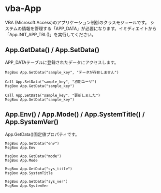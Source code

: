 # vba-App

VBA (Microsoft.Access)のアプリケーション制御のクラスモジュールです。 
システムの情報を管理する「APP_DATA」が必要になります。イミディエイトから「App.INIT_APP_TBL()」を実行してください。


## App.GetData() / App.SetData()
APP_DATAテーブルに登録されたデータにアクセスします。
```
MsgBox App.GetData("sample_key", "データが存在しません")

Call App.SetData("sample_key", "初期ユーザ")
MsgBox App.GetData("sample_key")

Call App.SetData("sample_key", "更新しました")
MsgBox App.GetData("sample_key")
```

## App.Env() / App.Mode() / App.SystemTitle() / App.SystemVer()
App.GetData()固定値プロパティです。
```
MsgBox App.GetData("env")
MsgBox App.Env

MsgBox App.GetData("mode")
MsgBox App.Mode

MsgBox App.GetData("sys_title")
MsgBox App.SystemTitle

MsgBox App.GetData("sys_ver")
MsgBox App.SystemVer
```

